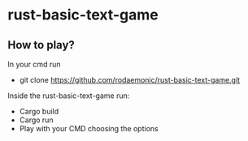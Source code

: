 # rust-basic-text-game

## How to play?
In your cmd run

- git clone https://github.com/rodaemonic/rust-basic-text-game.git

Inside the rust-basic-text-game run:

- Cargo build
- Cargo run
- Play with your CMD choosing the options

